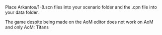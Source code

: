 Place Arkantos/1-8.scn files into your scenario folder and the .cpn file into your data folder.

The game despite being made on the AoM editor does not work on AoM and only AoM: Titans
